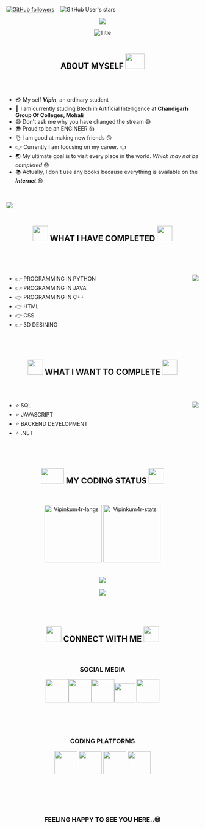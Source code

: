 <a href="https://github.com/Vipinkum4r?tab=followers"><img alt="GitHub followers" src="https://img.shields.io/github/followers/Vipinkum4r?style=social"></a> &nbsp;&nbsp; <img alt="GitHub User's stars" src="https://img.shields.io/github/stars/Vipinkum4r?style=social"> &nbsp;&nbsp;


<p align="center">
<img src="sourcefiles/images/hlo.png">
  </p>
<div align="center">
  <img src="https://readme-typing-svg.herokuapp.com?font=Architects+Daughter&color=%2338C2FF&size=50&center=true&vCenter=true&height=60&width=600&lines=Hi+Guys!+This+is+Narendra!!!;Welcome+to+my+profile!!!" alt="Title"></img>
</div>
<!--coding logo
<img src="https://media2.giphy.com/media/QssGEmpkyEOhBCb7e1/giphy.gif?cid=ecf05e47a0n3gi1bfqntqmob8g9aid1oyj2wr3ds3mg700bl&rid=giphy.gif" width="50px" height="50px">
<!--states
<img src="https://media0.giphy.com/media/cNZqrH5IzOG0xrlWks/giphy.gif?cid=ecf05e47map255q427en9uprqc1sb0unjq5k4fnqg5pmhhs4&rid=giphy.gif&ct=s" width="50px" height="50px">
<!--contact symbol
<img src='https://raw.githubusercontent.com/ShahriarShafin/ShahriarShafin/main/Assets/handshake.gif' width="50px" height="50px">
-->
<br>


  <h2 align="center">ABOUT MYSELF <img src="https://raw.githubusercontent.com/nixin72/nixin72/master/wave.gif" width="50px" height="40px"></h2><br>
  

<br>


- :credit_card: My self ***Vipin***, an ordinary student
- :school: I am currently studing Btech in Artificial Intelligence at **Chandigarh Group Of Colleges, Mohali**
- :sweat_smile: Don't ask me why you have changed the stream :sweat_smile: 
- :sunglasses: Proud to be an ENGINEER 👍
- :ok_hand: I am good at making new friends 😙
- :point_right: Currently I am focusing on my career. 👈
- :earth_asia: My ultimate goal is to visit every place in the world. *Which may not be completed* 😓
- :books: Actually, I don't use any books because everything is available on the ***Internet***.:sunglasses:
<br>
<br>

<img src="sourcefiles/images/header_1-removebg.png">
<br>
<br>

<h2 align="center"><img src="https://media0.giphy.com/media/cNZqrH5IzOG0xrlWks/giphy.gif?cid=ecf05e47map255q427en9uprqc1sb0unjq5k4fnqg5pmhhs4&rid=giphy.gif&ct=s" width="40px" height="40px">  WHAT I HAVE COMPLETED  <img src="https://media0.giphy.com/media/cNZqrH5IzOG0xrlWks/giphy.gif?cid=ecf05e47map255q427en9uprqc1sb0unjq5k4fnqg5pmhhs4&rid=giphy.gif&ct=s" width="40px" height="40px"></h2>
<br>
<br>
<br>

- 👉 PROGRAMMING IN PYTHON <img src="sourcefiles/images/logos-removebg-preview.png" align="right">
- 👉 PROGRAMMING IN JAVA
- 👉 PROGRAMMING IN C++
- 👉 HTML
- 👉 CSS
- 👉 3D DESINING
<br>
<br>

<h2 align="center"><img src="https://media0.giphy.com/media/cNZqrH5IzOG0xrlWks/giphy.gif?cid=ecf05e47map255q427en9uprqc1sb0unjq5k4fnqg5pmhhs4&rid=giphy.gif&ct=s" width="40px" height="40px">  WHAT I WANT TO COMPLETE  <img src="https://media0.giphy.com/media/cNZqrH5IzOG0xrlWks/giphy.gif?cid=ecf05e47map255q427en9uprqc1sb0unjq5k4fnqg5pmhhs4&rid=giphy.gif&ct=s" width="40px" height="40px"></h2>
<br>
<br>



- ⭐ SQL <img src="sourcefiles/images/coding giphy.webp" align="right">
- ⭐ JAVASCRIPT
- ⭐ BACKEND DEVELOPMENT
- ⭐ .NET
<br>
<br>

<h2 align="center"><img src="https://media2.giphy.com/media/QssGEmpkyEOhBCb7e1/giphy.gif?cid=ecf05e47a0n3gi1bfqntqmob8g9aid1oyj2wr3ds3mg700bl&rid=giphy.gif" width="60px" height="40px">  MY CODING STATUS  <img src="https://media2.giphy.com/media/QssGEmpkyEOhBCb7e1/giphy.gif?cid=ecf05e47a0n3gi1bfqntqmob8g9aid1oyj2wr3ds3mg700bl&rid=giphy.gif" width="40px" height="40px"></h2>

<br>
<br>

<div align="center">
<img height="150em" src="https://github-readme-stats.vercel.app/api/top-langs/?username=Vipinkum4r&layout=compact&show_icon=true&theme=dark" alt="Vipinkum4r-langs"/>
<img height="150em" src="https://github-readme-stats.vercel.app/api/?username=Vipinkum4r&layout=compact&show_icon=true&theme=dark" alt="Vipinkum4r-stats"/>
</div>
<br>
<br>

<div align="center">
  <img src="http://github-readme-streak-stats.herokuapp.com?user=Vipinkum4r&theme=dark&background=0d1117&hide_border=true" />
  <br>
  <br>
  <img src="https://activity-graph.herokuapp.com/graph?username=Vipinkum4r&theme=react-dark"/>
  
</div>
<br>
<br>
<br>
<h2 align="center"><img src='https://raw.githubusercontent.com/ShahriarShafin/ShahriarShafin/main/Assets/handshake.gif' width="40px" height="40px">
  CONNECT WITH ME  <img src='https://raw.githubusercontent.com/ShahriarShafin/ShahriarShafin/main/Assets/handshake.gif' width="40px" height="40px"></h2>
<br>
<h3 align="center">SOCIAL MEDIA</h4>
<div aign="center">
  <p align="center">
  <a href="https://www.facebook.com/narendrakumar.reddy.754" target="_blank" ><img src="sourcefiles/images/fb1.webp" width="60px" height="60px"></a><a href="https://www.instagram.com/_.mr__reddy/" target="_blank" ><img src="sourcefiles/images/instalogo2.webp" width="60px" height="60px"></a><a href="https://api.whatsapp.com/send?phone=+918790729468&text=hloboss" target="_blank"><img src="sourcefiles/images/whatsapp logo.webp" width="60px" height="60px"></a><a href="https://www.snapchat.com/add/just_narendra?share_id=LM61Y7SnPYM&locale=en-GB" target="_blank"><img src="sourcefiles/images/sc.webp" width="55px" height="50px"></a>
  <a href="https://www.linkedin.com/in/narendra-kumar-reddy-a60928224/"><img src="sourcefiles/images/li.webp" width="60px"' height="60px"></a>
  </p>
</div>
<br>
<br>
<br>
<h3 align="center">CODING PLATFORMS</h3>
<p align="center">
  <a href="https://www.codechef.com/users/narendrakadiri" target="_blank" rel="noopener noreferrer"><img src="sourcefiles/images/codechef.png" width="60px" height="60px"></a>
  <a href="https://leetcode.com/narendra_036/" target="_blank" rel="noopener noreferrer"><img src="sourcefiles/images/leetcode.png" width="60px" height="60px"></a>
  <a href="https://auth.geeksforgeeks.org/user/narendraknr12345/profile" target="_blank" rel="noopener noreferrer"><img src="sourcefiles/images/gfg.png" width="60px" height="60px"></a>
  <a href="https://www.codingninjas.com/codestudio/profile/52e1d1f6-2eaa-4c08-9121-4f7eac696dd3"><img src="sourcefiles/images/cn-removebg-preview.png" width="60px" height="60px"></a>
</p>
<br>
<br>
<br>
<br>
<h3 align="center">FEELING HAPPY TO SEE YOU HERE..😅</h3>

